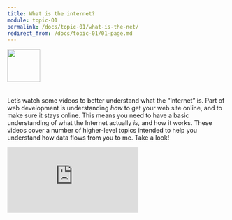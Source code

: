 ```yaml
---
title: What is the internet?
module: topic-01
permalink: /docs/topic-01/what-is-the-net/
redirect_from: /docs/topic-01/01-page.md
---
```


<img src="./../../../img/arrow-divider.svg" style="width: 75px; border: none; margin: 0px 0 20px 0" />

Let’s watch some videos to better understand what the “Internet” is. Part of web development is understanding _how_ to get your web site online, and to make sure it stays online. This means you need to have a basic understanding of what the Internet actually _is,_ and how it works. These videos cover a number of higher-level topics intended to help you understand how data flows from you to me. Take a look!

<div class="embed-responsive embed-responsive-16by9"><iframe class="embed-responsive-item" src="https://www.youtube.com/embed/Dxcc6ycZ73M" frameborder="0" allowfullscreen></iframe></div>
